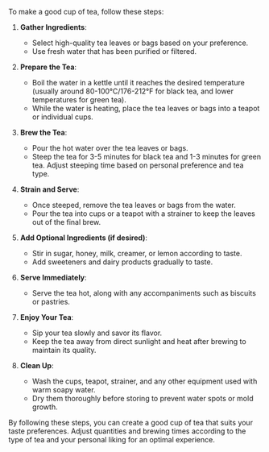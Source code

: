To make a good cup of tea, follow these steps:

1. **Gather Ingredients**:
   - Select high-quality tea leaves or bags based on your preference.
   - Use fresh water that has been purified or filtered.

2. **Prepare the Tea**:
   - Boil the water in a kettle until it reaches the desired temperature (usually around 80-100°C/176-212°F for black tea, and lower temperatures for green tea).
   - While the water is heating, place the tea leaves or bags into a teapot or individual cups.

3. **Brew the Tea**:
   - Pour the hot water over the tea leaves or bags.
   - Steep the tea for 3-5 minutes for black tea and 1-3 minutes for green tea. Adjust steeping time based on personal preference and tea type.

4. **Strain and Serve**:
   - Once steeped, remove the tea leaves or bags from the water.
   - Pour the tea into cups or a teapot with a strainer to keep the leaves out of the final brew.

5. **Add Optional Ingredients (if desired)**:
   - Stir in sugar, honey, milk, creamer, or lemon according to taste.
   - Add sweeteners and dairy products gradually to taste.

6. **Serve Immediately**:
   - Serve the tea hot, along with any accompaniments such as biscuits or pastries.

7. **Enjoy Your Tea**:
   - Sip your tea slowly and savor its flavor.
   - Keep the tea away from direct sunlight and heat after brewing to maintain its quality.

8. **Clean Up**:
   - Wash the cups, teapot, strainer, and any other equipment used with warm soapy water.
   - Dry them thoroughly before storing to prevent water spots or mold growth.

By following these steps, you can create a good cup of tea that suits your taste preferences. Adjust quantities and brewing times according to the type of tea and your personal liking for an optimal experience.